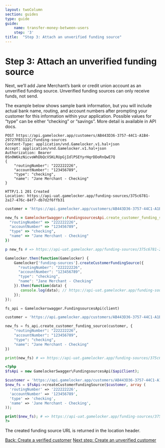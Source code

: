 ```yaml
---
layout: twoColumn
section: guides
type: guide
guide:
    name: transfer-money-between-users
    step: '3'
title:  "Step 3: Attach an unverified funding source"
---
```


# Step 3: Attach an unverified funding source

Next, we’ll add Jane Merchant’s bank or credit union account as an unverified funding source.  Unverified funding sources can only receive funds, not send.

The example below shows sample bank information, but you will include actual bank name, routing, and account numbers after prompting your customer for this information within your application. Possible values for “type” can be either “checking” or “savings”. More detail is available in API docs.

```raw
POST https://api.gamelocker.app/customers/AB443D36-3757-44C1-A1B4-29727FB3111C/funding-sources
Content-Type: application/vnd.Gamelocker.v1.hal+json
Accept: application/vnd.Gamelocker.v1.hal+json
Authorization: Bearer 0Sn0W6kzNicvoWhDbQcVSKLRUpGjIdlPSEYyrHqrDDoRnQwE7Q
{
    "routingNumber": "222222226",
    "accountNumber": "123456789",
    "type": "checking",
    "name": "Jane Merchant - Checking"
}

HTTP/1.1 201 Created
Location: https://api-uat.gamelocker.app/funding-sources/375c6781-2a17-476c-84f7-db7d2f6ffb31
```
```ruby
customer = 'https://api.gamelocker.app/customers/AB443D36-3757-44C1-A1B4-29727FB3111C/funding-sources'

new_fs = GamelockerSwagger::FundingsourcesApi.create_customer_funding_source(customer, {
  "routingNumber" => "222222226",
  "accountNumber" => "123456789",
  "type" => "checking",
  "name" => "Jane Merchant - Checking"
})

p new_fs # => https://api-uat.gamelocker.app/funding-sources/375c6781-2a17-476c-84f7-db7d2f6ffb31
```
```javascript
Gamelocker.then(function(Gamelocker) {
    Gamelocker['funding-sources'].createCustomerFundingSource({
      "routingNumber": "222222226",
      "accountNumber": "123456789",
      "type": "checking",
      "name": "Jane Merchant - Checking"
    }).then(function(data) {
       console.log(data); // https://api-uat.gamelocker.app/funding-sources/375c6781-2a17-476c-84f7-db7d2f6ffb31
    });
});
```
```python
fs_api = Gamelockerswagger.FundingsourcesApi(client)

customer = 'https://api.gamelocker.app/customers/AB443D36-3757-44C1-A1B4-29727FB3111C/funding-sources'

new_fs = fs_api.create_customer_funding_source(customer, {
    "routingNumber": "222222226",
    "accountNumber": "123456789",
    "type": "checking",
    "name": "Jane Merchant - Checking"
})

print(new_fs) # => https://api-uat.gamelocker.app/funding-sources/375c6781-2a17-476c-84f7-db7d2f6ffb31
```
```php
<?php
$fsApi = new GamelockerSwagger\FundingsourcesApi($apiClient);

$customer = 'https://api.gamelocker.app/customers/AB443D36-3757-44C1-A1B4-29727FB3111C/funding-sources'
$new_fs = $fsApi->createCustomerFundingSource($customer, array (
  'routingNumber' => '222222226',
  'accountNumber' => '123456789',
  'type' => 'checking',
  'name' => 'Jane Merchant - Checking',
));

print($new_fs); # => https://api-uat.gamelocker.app/funding-sources/375c6781-2a17-476c-84f7-db7d2f6ffb31
?>
```

The created funding source URL is returned in the location header.

<nav class="pager-nav">
    <a href="./02-create-verified-customer.html">Back: Create a verified customer</a>
    <a href="04-create-unverified-customer.html">Next step: Create an unverified customer</a>
</nav>
